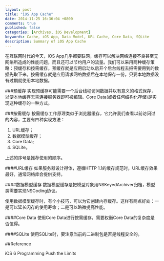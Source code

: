 ```yaml
---
layout: post
title: "iOS App Cache"
date: 2014-11-25 16:36:04 +0800
comments: true
published: false
categories: [Archives, iOS Development]
keywords: Cache, iOS App, Data Model, URL Cache, Core Data, SQLite
description: Summary of iOS App Cache
---
```

在互联网时代的今天，iOS App几乎都要联网，缓存可以解决网络连接不良甚至无网络所造成的性能问题，而且还可以节约用户的流量。我们可以采用两种缓存策略：预缓存和按需缓存。预缓存就是应用启动以后开个后台线程去把需要用到的数据先取下来。按需缓存就是应用请求网络数据后在本地保存一份，只要本地数据没有过期就使用本地数据。

###预缓存
实现预缓存可能需要一个后台线程访问数据并以有意义的格式保存，以便本地缓存无需连接服务器即可被编辑。Core Data(或者任何结构化存储)是实现这种缓存的一种方式。

###按需缓存
按需缓存工作原理类似于浏览器缓存，它允许我们查看以前访问过的内容，主要有四种实现方法：

1. URL缓存；
2. 数据模型缓存；
3. Core Data;
4. SQLite。

上述的序号是推荐使用的顺序。

####URL缓存
如果服务器设计得体，遵循HTTP 1.1的缓存规范时，URL缓存效果最好，通常网络库会提供支持。

<!-- more -->

####数据模型缓存
数据模型缓存是把模型对象用NSKeyedArchiver归档，模型类需要实现NSCoding协议。

使用数据模型缓存时，有个小技巧，可以为它创建内存缓存。这样有两点好处：一是可以延长闪存的使用寿命；二是可以略微提高性能。


####Core Data
使用Core Data进行按需缓存，需要权衡Core Data的复杂度是否值得。

####SQLite
使用SQLite时，要注意当前的二进制包是否是线程安全的。


##Reference

iOS 6 Programming Push the Limits

